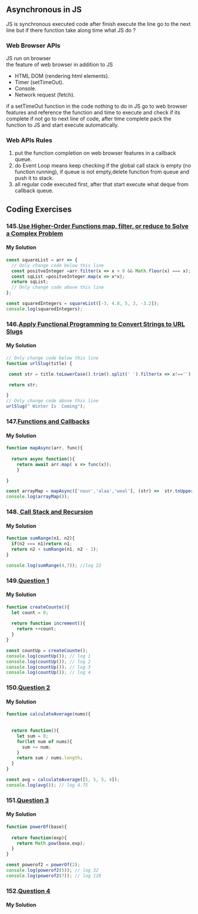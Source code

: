 ## Asynchronous in JS 
JS is synchronous executed code after finish execute the line go to the next line 
but if there function take along time what JS do ?

### Web Browser APIs
JS run on browser  
the feature of web browser in addition to JS 
- HTML DOM (rendering html elements).
- Timer (setTimeOut).
- Console.
- Network request (fetch).
  
if a setTimeOut function in the code nothing to do in JS go to web browser features and reference the function and time to execute and check if its complete if not go to next line of code, after time complete pack the function to JS and start execute automatically.

### Web APIs Rules 
1. put the function completion on web browser features in a callback queue.
2. do Event Loop means keep checking if the global call stack is empty (no function running), if queue is not empty,delete function from queue and push it to stack.
3. all regular code executed first, after that start execute what deque from callback queue.

## Coding Exercises
### 145.[Use Higher-Order Functions map, filter, or reduce to Solve a Complex Problem](https://www.freecodecamp.org/learn/javascript-algorithms-and-data-structures/functional-programming/use-higher-order-functions-map-filter-or-reduce-to-solve-a-complex-problem)
#### My Solution
```javascript
const squareList = arr => {
  // Only change code below this line
  const positveInteger =arr.filter(x => x > 0 && Math.floor(x) === x);
  const sqList =positveInteger.map(x => x*x);
  return sqList;
  // Only change code above this line
};

const squaredIntegers = squareList([-3, 4.8, 5, 3, -3.2]);
console.log(squaredIntegers);
```
### 146.[Apply Functional Programming to Convert Strings to URL Slugs](https://www.freecodecamp.org/learn/javascript-algorithms-and-data-structures/functional-programming/apply-functional-programming-to-convert-strings-to-url-slugs)
#### My Solution
```javascript
// Only change code below this line
function urlSlug(title) {

 const str = title.toLowerCase().trim().split(' ').filter(x => x!=='').map(x => x.trim()).join('-');

 return str; 

}
// Only change code above this line
urlSlug(" Winter Is  Coming");
```

### 147.[Functions and Callbacks](https://github.com/orjwan-alrajaby/gsg-QA-Nablus-training-2023/blob/main/learning-sprint-1/week2%20-%20javaScript-the-hard-parts-v2/day%201/tasks.md)
#### My Solution
```javascript
function mapAsync(arr, func){
	
  return async function(){
    return await arr.map( x => func(x)); 
	} 

}

const arrayMap = mapAsync(['nour','alaa','weal'], (str) =>  str.toUpperCase());
console.log(arrayMap());
```
### 148.[ Call Stack and Recursion](https://github.com/orjwan-alrajaby/gsg-QA-Nablus-training-2023/blob/main/learning-sprint-1/week2%20-%20javaScript-the-hard-parts-v2/day%201/tasks.md)
#### My Solution
```javascript
function sumRange(n1, n2){
  if(n2 === n1)return n1;
  return n2 + sumRange(n1, n2 - 1);
}

console.log(sumRange(4,7)); //log 22
```
### 149.[Question 1](https://github.com/orjwan-alrajaby/gsg-QA-Nablus-training-2023/blob/main/learning-sprint-1/week2%20-%20javaScript-the-hard-parts-v2/day%202/tasks.md)
#### My Solution
```javascript
function createCounte(){
  let count = 0;
  
  return function increment(){
    return ++count;
  }
}

const countUp = createCounte();
console.log(countUp()); // log 1
console.log(countUp()); // log 2
console.log(countUp()); // log 3
console.log(countUp()); // log 4
```
### 150.[Question 2](https://github.com/orjwan-alrajaby/gsg-QA-Nablus-training-2023/blob/main/learning-sprint-1/week2%20-%20javaScript-the-hard-parts-v2/day%202/tasks.md)
#### My Solution
```javascript
function calculateAverage(nums){
 
  
  return function(){
    let sum = 0;
    for(let num of nums){
      sum += num;
    }
    return sum / nums.length;
  }
}

const avg = calculateAverage([5, 5, 5, 4]);
console.log(avg()); // log 4.75
```
### 151.[Question 3](https://github.com/orjwan-alrajaby/gsg-QA-Nablus-training-2023/blob/main/learning-sprint-1/week2%20-%20javaScript-the-hard-parts-v2/day%202/tasks.md)
#### My Solution
```javascript
function powerOf(base){
 
  return function(exp){   
    return Math.pow(base,exp);
  }
}

const powerof2 = powerOf(2);
console.log(powerof2(5)); // log 32
console.log(powerof2(7)); // log 128
```
### 152.[Question 4](https://github.com/orjwan-alrajaby/gsg-QA-Nablus-training-2023/blob/main/learning-sprint-1/week2%20-%20javaScript-the-hard-parts-v2/day%202/tasks.md)
#### My Solution
```javascript

```  
